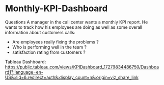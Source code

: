 # Monthly-KPI-Dashboard

Questions
A manager in the call center wants a monthly KPI report. He wants to track how his employees are doing as well as some overall information about customers calls:
- Are employees really fixing the problems ?
- Who is performing well in the team ?
- satisfaction rating from customers ?

Tableau Dashboard: https://public.tableau.com/views/KPIDashboard_17279834486750/Dashboard1?:language=en-US&:sid=&:redirect=auth&:display_count=n&:origin=viz_share_link
